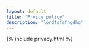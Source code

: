 ```yaml
---
layout: default
title: "Prvicy policy"
description: "lordfsfsfhgdhg"
---
```


{% include privacy.html %}